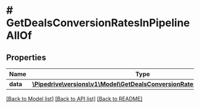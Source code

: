 # # GetDealsConversionRatesInPipelineAllOf

## Properties

Name | Type | Description | Notes
------------ | ------------- | ------------- | -------------
**data** | [**\Pipedrive\versions\v1\Model\GetDealsConversionRatesInPipelineAllOfData**](GetDealsConversionRatesInPipelineAllOfData.md) |  | [optional]

[[Back to Model list]](../README.md#documentation-for-models) [[Back to API list]](../README.md#documentation-for-api-endpoints) [[Back to README]](../README.md)
